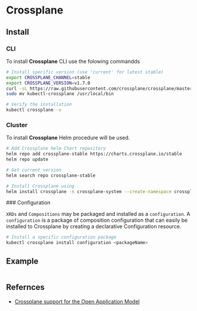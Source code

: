 # Crossplane



## Install

### CLI

To install **Crossplane** CLI use the folowing commandds

```bash
# Install specific version (use 'current' for latest stable)
export CROSSPLANE_CHANNEL=stable
export CROSSPLANE_VERSION=v1.7.0
curl -sL https://raw.githubusercontent.com/crossplane/crossplane/master/install.sh | CHANNEL=$CROSSPLANE_CHANNEL VERSION=$CROSSPLANE_VERSION sh
sudo mv kubectl-crossplane /usr/local/bin

# Verify the installation
kubectl crossplane -v
```

### Cluster

To install **Crossplane** Helm procedure will be used.

```bash
# Add Crossplane helm Chart repository
helm repo add crossplane-stable https://charts.crossplane.io/stable
helm repo update

# Get current version
helm search repo crossplane-stable 

# Install Crossplane using
helm install crossplane -n crossplane-system --create-namespace crossplane-stable/crossplane --version 1.7.0 --wait
```

### Configuration

`XRDs` and `Compositions` may be packaged and installed as a `configuration`. A `configuration` is a package of composition configuration that can easily be installed to Crossplane by creating a declarative Configuration resource.

```bash
# Install a specific configuration package
kubectl crossplane install configuration <packageName>
```

## Example

```bash

```

## Refernces

* [Crossplane support for the Open Application Model](https://blog.crossplane.io/welcome-microsoft-and-alibaba-to-the-crossplane-community/)